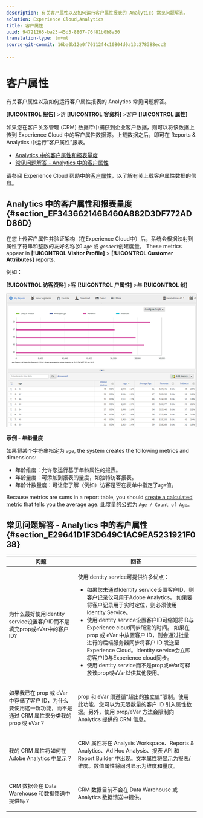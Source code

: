 ```yaml
---
description: 有关客户属性以及如何运行客户属性报表的 Analytics 常见问题解答。
solution: Experience Cloud,Analytics
title: 客户属性
uuid: 94721265-ba23-45d5-8807-76f81b0b8a30
translation-type: tm+mt
source-git-commit: 16ba0b12e0f70112f4c10804d0a13c278388ecc2

---
```



# 客户属性

有关客户属性以及如何运行客户属性报表的 Analytics 常见问题解答。

**[!UICONTROL 报告]** &gt;访 **[!UICONTROL 客资料]** &gt;客户 **[!UICONTROL 属性]**

如果您在客户关系管理 (CRM) 数据库中捕获到企业客户数据，则可以将该数据上传到 Experience Cloud 中的客户属性数据源。上载数据之后，即可在 Reports &amp; Analytics 中运行“客户属性”报表。

* [Analytics 中的客户属性和报表量度](/help/components/c-variables/dimensionslist/reports-customer-attributes.md#section_EF343662146B460A882D3DF772ADD86D)
* [常见问题解答 - Analytics 中的客户属性](/help/components/c-variables/dimensionslist/reports-customer-attributes.md#section_E29641D1F3D649C1AC9EA5231921F038)

请参阅 Experience Cloud 帮助中的[客户属性](https://marketing.adobe.com/resources/help/en_US/mcloud/attributes.html)，以了解有关上载客户属性数据的信息。

## Analytics 中的客户属性和报表量度 {#section_EF343662146B460A882D3DF772ADD86D}

在您上传客户属性并验证架构（在Experience Cloud中）后，系统会根据映射到属性字符串和整数的友好名称(如 *`age`* 或 *`gender`*)创建度量。 These metrics appear in **[!UICONTROL Visitor Profile]** &gt; **[!UICONTROL Customer Attributes]** reports.

例如：

**[!UICONTROL 访客资料]** &gt;客 **[!UICONTROL 户属性]** &gt;年 **[!UICONTROL 龄]**

![](assets/report_age.png)

**示例 - 年龄量度**

如果将某个字符串指定为 *`age`*, the system creates the following metrics and dimensions:

* 年龄维度：允许您运行基于年龄属性的报表。
* 年龄量度：可添加到报表的量度，如独特访客报表。
* 年龄计数量度：可让您了解（例如）访客是否在表单中指定了&#x200B;*`age`*&#x200B;值。

Because metrics are sums in a report table, you should [create a calculated metric](https://marketing.adobe.com/resources/help/en_US/analytics/calcmetrics/) that tells you the average age. 此度量的公式为 `Age / Count of Age`。

## 常见问题解答 - Analytics 中的客户属性 {#section_E29641D1F3D649C1AC9EA5231921F038}

<table id="table_88631069013B408EBB0A810657662B36"> 
 <thead> 
  <tr> 
   <th colname="col1" class="entry"> 问题 </th> 
   <th colname="col2" class="entry"> 回答 </th> 
  </tr> 
 </thead>
 <tbody> 
  <tr> 
   <td colname="col1"> <p>为什么最好使用Identity service设置客户ID而不是填充prop或eVar中的客户ID? </p> </td> 
   <td colname="col2"> <p>使用Identity service可提供许多优点： </p> 
    <ul id="ul_5D3659604D43419F9CA5920B4F93728E"> 
     <li id="li_BA2EF0715C5A47EFAFA7191CFAD088A4">如果您未通过Identity service设置客户ID，则客户记录仅可用于Adobe Analytics。 如果要将客户记录用于实时定位，则必须使用Identity Service。 </li> 
     <li id="li_228358684E474A298E39578D427BF932">使用Identity service设置客户ID可缩短将ID与Experience cloud同步所需的时间。 如果在 prop 或 eVar 中放置客户 ID，则会通过批量进行的后端服务器同步将客户 ID 发送至 Experience Cloud。Identity service会立即将客户ID与Experience cloud同步。 </li> 
     <li id="li_BCF28219E4014FCF9F747C3D8D270526"> 使用Identity service而不是prop或eVar可释放该prop或eVar以供其他使用。 </li> 
    </ul> </td> 
  </tr> 
  <tr> 
   <td colname="col1"> <p>如果我已在 prop 或 eVar 中存储了客户 ID，为什么要使用这一新功能，而不是通过 CRM 属性来分类我的 prop 或 eVar？ </p> </td> 
   <td colname="col2"> <p>prop 和 eVar 须遵循“超出的独立值”限制。使用此功能，您可以为无限数量的客户 ID 引入属性数据。另外，使用 prop/eVar 方法会限制向 Analytics 提供的 CRM 信息。 </p> </td> 
  </tr> 
  <tr> 
   <td colname="col1"> <p>我的 CRM 属性将如何在 Adobe Analytics 中显示？ </p> </td> 
   <td colname="col2"> <p>CRM 属性将在 Analysis Workspace、Reports &amp; Analytics、Ad Hoc Analysis、报表 API 和 Report Builder 中出现。文本属性将显示为报表/维度。数值属性将同时显示为维度和量度。 </p> </td> 
  </tr> 
  <tr> 
   <td colname="col1"> <p>CRM 数据会在 Data Warehouse 和数据馈送中提供吗？ </p> </td> 
   <td colname="col2"> <p>CRM 数据目前不会在 Data Warehouse 或 Analytics 数据馈送中提供。 </p> </td> 
  </tr> 
 </tbody> 
</table>


